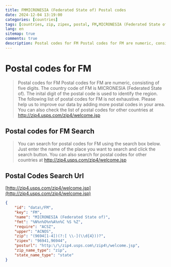 ```yaml
---
title: FMMICRONESIA (Federated State of) Postal codes 
date: 2024-12-04 13:19:00
categories: [countries]
tags: [countries, zip, zipex, postal, FM,MICRONESIA (Federated State of)]
lang: en
sitemap: true
comments: true
description: Postal codes for FM Postal codes for FM are numeric, consisting of five digits. The country code of FM is MICRONESIA (Federated State of). The inital digit of the postal code is used to identify the region. The following list of postal codes for FM is not exhaustive. Please help us to improve our data by adding more postal codes in your area. You can also check the list of postal codes for other countries at http://zip4.usps.com/zip4/welcome.jsp
---
```


# Postal codes for FM
> Postal codes for FM Postal codes for FM are numeric, consisting of five digits. The country code of FM is MICRONESIA (Federated State of). The inital digit of the postal code is used to identify the region. The following list of postal codes for FM is not exhaustive. Please help us to improve our data by adding more postal codes in your area. You can also check the list of postal codes for other countries at http://zip4.usps.com/zip4/welcome.jsp

## Postal codes for FM Search 
> You can search for postal codes for FM using the search box below. Just enter the name of the place you want to search and click the search button. You can also search for postal codes for other countries at http://zip4.usps.com/zip4/welcome.jsp

## Postal Codes Search Url

[http://zip4.usps.com/zip4/welcome.jsp](http://zip4.usps.com/zip4/welcome.jsp)
```json
{
    "id": "data\/FM",
    "key": "FM",
    "name": "MICRONESIA (Federated State of)",
    "fmt": "%N%n%O%n%A%n%C %S %Z",
    "require": "ACSZ",
    "upper": "ACNOS",
    "zip": "(9694[1-4])(?:[ \\-](\\d{4}))?",
    "zipex": "96941,96944",
    "posturl": "http:\/\/zip4.usps.com\/zip4\/welcome.jsp",
    "zip_name_type": "zip",
    "state_name_type": "state"
}
```
